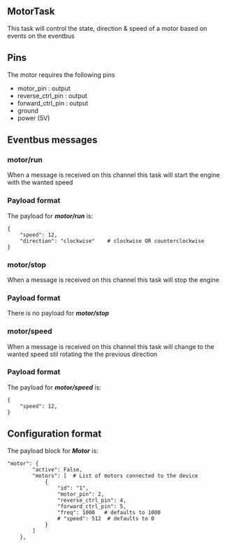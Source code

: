 ## MotorTask
This task will control the state, direction & speed of a motor based on events on the eventbus

## Pins
The motor requires the following pins
* motor_pin : output
* reverse_ctrl_pin : output
* forward_ctrl_pin : output
* ground
* power (5V)

## Eventbus messages
### motor/run
When a message is received on this channel this task will start the engine with the wanted speed


### Payload format
The payload for ***motor/run*** is:

```
{
    "speed": 12,
    "direction": "clockwise"    # clockwise OR counterclockwise
}
```

### motor/stop
When a message is received on this channel this task will stop the engine


### Payload format
There is no  payload for ***motor/stop***

### motor/speed
When a message is received on this channel this task will change to the wanted speed stil rotating the the previous direction

### Payload format
The payload for ***motor/speed*** is:

```
{
    "speed": 12,
}
```

## Configuration format
The payload block for ***Motor*** is:

```
"motor": {
        "active": False,
        "motors": [  # List of motors connected to the device
            {
                "id": "1",
                "motor_pin": 2,
                "reverse_ctrl_pin": 4,
                "forward_ctrl_pin": 5,
                "freq": 1000   # defaults to 1000
                # "speed": 512  # defaults to 0
            }
        ]
    },
```